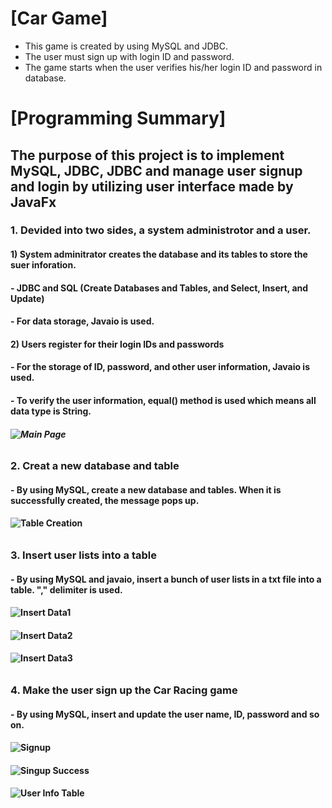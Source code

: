 # [Car Game]
  - This game is created by using MySQL and JDBC.
  - The user must sign up with login ID and password.
  - The game starts when the user verifies his/her login ID and password in database. 

# [Programming Summary]
## The purpose of this project is to implement MySQL, JDBC, JDBC and manage user signup and login by utilizing user interface made by JavaFx
### 1. Devided into two sides, a system administrotor and a user.
#### 1) System adminitrator creates the database and its tables to store the suer inforation.
####    - JDBC and SQL (Create Databases and Tables, and Select, Insert, and Update)
####    - For data storage, Javaio is used.
#### 2) Users register for their login IDs and passwords
####    - For the storage of ID, password, and other user information, Javaio is used.
####    - To verify the user information, equal() method is used which means all data type is String.
##### ![Main Page](mainpage.PNG)
######
### 2. Creat a new database and table 
#### - By using MySQL, create a new database and tables. When it is successfully created, the message pops up.
#### ![Table Creation](createTable.PNG)
######
### 3. Insert user lists into a table 
#### - By using MySQL and javaio, insert a bunch of user lists in a txt file into a table. "," delimiter is used.
#### ![Insert Data1](txtStudentList.PNG)
#### ![Insert Data2](InsertData.PNG)
#### ![Insert Data3](userTable.PNG)
######
### 4. Make the user sign up the Car Racing game
#### - By using MySQL, insert and update the user name, ID, password and so on.
#### ![Signup](userSignup.PNG)
#### ![Singup Success](userSignupSuccess.PNG)
#### ![User Info Table](userInfo.PNG)
